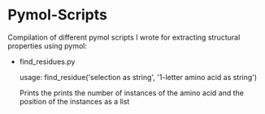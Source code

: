 # Pymol-Scripts
Compilation of different pymol scripts I wrote for extracting structural properties using pymol:

-  find_residues.py

   usage: find_residue('selection as string', '1-letter amino acid as string')
   
   Prints the prints the number of instances of the amino acid and the position of the instances as a list

